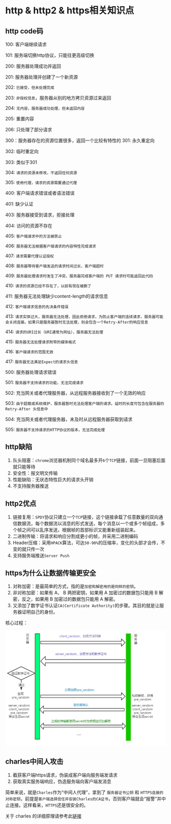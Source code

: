 # http & http2 & https相关知识点

## http code码
100: 客户端继续请求

101: 服务端切换http协议，只能往更高级切换

200: 服务器处理成功并返回

201: 服务器处理并创建了一个新资源

202: `已接受，但未处理完成`

203: `非授权信息`，服务器从别的地方拷贝资源过来返回

204: `无内容，服务器成功处理，但未返回内容`

205: 重置内容

206: 只处理了部分请求

300：服务器存在的资源位置很多，返回一个比较有特性的
301: 永久重定向

302: 临时重定向

303: 类似于301

304: `请求的资源未修改，不返回任何资源`

305: `使用代理，请求的资源需要通过代理`

400: 客户端请求错误或者语法错误

401: 缺少认证

403: 服务器接受到请求，拒接处理

404: 访问的资源不存在

405: `客户端请求中的方法被禁止`

406: `服务器无法根据客户端请求的内容特性完成请求`

407: `请求需要代理认证授权`

408: `服务器等待客户端发送的请求时间过长，客户端超时`

409: `服务器处理请求时发生了冲突，服务器完成客户端的 PUT 请求时可能返回此代码`

410: `请求的资源已经不存在了，以前有现在被删了`

411: 服务器无法处理缺少content-length的请求信息

412: `客户端请求信息的先决条件错误`

413: `请求实体过大，服务器无法处理，因此拒绝请求，为防止客户端的连续请求，服务器可能会关闭连接。如果只是服务器暂时无法处理，则会包含一个Retry-After的响应信息`

414: `请求的URI过长（URI通常为网址），服务器无法处理`

415: `服务器无法处理请求附带的媒体格式`

416: `客户端请求的范围无效`

417: `服务器无法满足Expect的请求头信息`

500: 服务器处理请求错误

501: `服务器不支持请求的功能，无法完成请求`

502: 充当网关或者代理服务器，从远程服务器接收到了一个无效的响应

503: `由于超载或系统维护，服务器暂时无法处理客户端的请求。延时的长度可包含在服务器的Retry-After
头信息中`

504: 充当网关或者代理服务器，未及时从远程服务器获取到请求

505: `服务器不支持请求的HTTP协议的版本，无法完成处理`


## http缺陷
1. 队头阻塞：`chrome`浏览器机制同个域名最多开`6`个`TCP`链接，前面一旦阻塞后面就只能等待
2. 安全性：报文明文传输
3. 性能缺陷：无状态特性巨大的请求头开销
4. 不支持服务器推送

## http2优点

1. 链接复用：`SPDY`协议只建立一个`TCP`链接，这个链接承载了任意数量的双向通信数据流，每个数据流以消息的形式发送，每个消息以一个或多个帧组成，多个帧之间可以乱序发送，根据帧的首部标识又能重新组装起来。
2. 二进制传输：将请求和响应分割成更小的帧，并采用二进制编码
3. Header压缩：采用`HPACK`算法，可达`50-90%`的压缩率，变化的头部才会传，不变的就只传一次
4. 支持服务端推送`Server Push`

## https为什么让数据传输更安全
1. 对称加密：是最简单的方式，指的是`加密和解密用的是同样的密钥`。
2. 非对称加密：如果有 A、 B 两把密钥，如果用 A 加密过的数据包只能用 B 解密，反之，如果用 B 加密过的数据包只能用 A 解密。
3. 又添加了数字证书认证`CA(Certificate Authority)`的步骤。其目的就是让服务器证明自己的身份。

核心过程：

![](./img/https.jpg)

## charles中间人攻击

1. 截获客户端https请求，伪装成客户端向服务端发请求
2. 获取真实服务端响应，伪造服务端向客户端发消息

简单来说，就是`Charles`作为“中间人代理”，拿到了 `服务器证书公钥` 和 `HTTPS连接的对称密钥`，前提是`客户端选择信任并安装Charles的CA证书`，否则客户端就会“报警”并中止连接。这样看来，`HTTPS`还是很安全的。

关于 charles 的详细原理请参考此[链接](https://www.jianshu.com/p/f504848d62e0)

